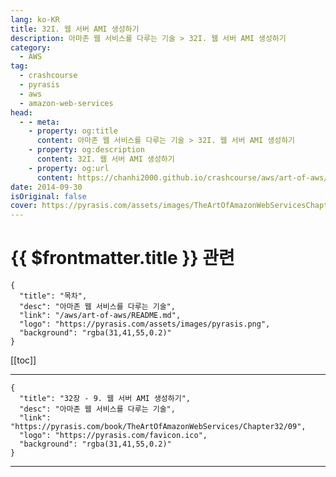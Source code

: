 ```yaml
---
lang: ko-KR
title: 32I. 웹 서버 AMI 생성하기
description: 아마존 웹 서비스를 다루는 기술 > 32I. 웹 서버 AMI 생성하기
category:
  - AWS
tag: 
  - crashcourse
  - pyrasis
  - aws 
  - amazon-web-services
head:
  - - meta:
    - property: og:title
      content: 아마존 웹 서비스를 다루는 기술 > 32I. 웹 서버 AMI 생성하기
    - property: og:description
      content: 32I. 웹 서버 AMI 생성하기
    - property: og:url
      content: https://chanhi2000.github.io/crashcourse/aws/art-of-aws/32I.html
date: 2014-09-30
isOriginal: false
cover: https://pyrasis.com/assets/images/TheArtOfAmazonWebServicesChapter32/14_.png
---
```


# {{ $frontmatter.title }} 관련

```component VPCard
{
  "title": "목차",
  "desc": "아마존 웹 서비스를 다루는 기술",
  "link": "/aws/art-of-aws/README.md",
  "logo": "https://pyrasis.com/assets/images/pyrasis.png",
  "background": "rgba(31,41,55,0.2)"
}
```

[[toc]]

---

```component VPCard
{
  "title": "32장 - 9. 웹 서버 AMI 생성하기",
  "desc": "아마존 웹 서비스를 다루는 기술",
  "link": "https://pyrasis.com/book/TheArtOfAmazonWebServices/Chapter32/09",
  "logo": "https://pyrasis.com/favicon.ico",
  "background": "rgba(31,41,55,0.2)"
}
```

<!-- TODO: 작성 -->

---

<TagLinks />